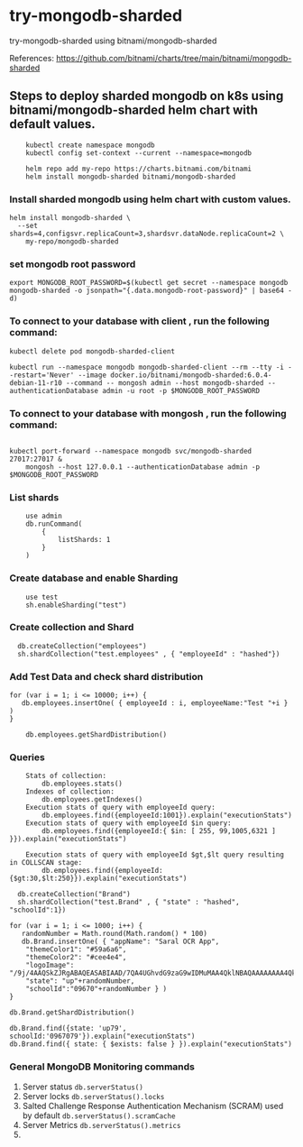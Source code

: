 # try-mongodb-sharded
try-mongodb-sharded using bitnami/mongodb-sharded

References: https://github.com/bitnami/charts/tree/main/bitnami/mongodb-sharded

## Steps to deploy sharded mongodb on k8s using bitnami/mongodb-sharded helm chart with default values.

```
    kubectl create namespace mongodb
    kubectl config set-context --current --namespace=mongodb
```

```
    helm repo add my-repo https://charts.bitnami.com/bitnami
    helm install mongodb-sharded bitnami/mongodb-sharded
```

### Install sharded mongodb using helm chart with custom values.

```
helm install mongodb-sharded \
  --set shards=4,configsvr.replicaCount=3,shardsvr.dataNode.replicaCount=2 \
    my-repo/mongodb-sharded
```

### set mongodb root password
```
export MONGODB_ROOT_PASSWORD=$(kubectl get secret --namespace mongodb mongodb-sharded -o jsonpath="{.data.mongodb-root-password}" | base64 -d)
```

### To connect to your database with client , run the following command:

```
kubectl delete pod mongodb-sharded-client

kubectl run --namespace mongodb mongodb-sharded-client --rm --tty -i --restart='Never' --image docker.io/bitnami/mongodb-sharded:6.0.4-debian-11-r10 --command -- mongosh admin --host mongodb-sharded --authenticationDatabase admin -u root -p $MONGODB_ROOT_PASSWORD
```

### To connect to your database with mongosh , run the following command:

```

kubectl port-forward --namespace mongodb svc/mongodb-sharded  27017:27017 &
    mongosh --host 127.0.0.1 --authenticationDatabase admin -p $MONGODB_ROOT_PASSWORD
```

### List shards

```
    use admin
    db.runCommand(
        {
            listShards: 1
        }
    )
```

### 


### Create database and enable Sharding
```
    use test
    sh.enableSharding("test")
```

### Create collection and Shard
```
  db.createCollection("employees")
  sh.shardCollection("test.employees" , { "employeeId" : "hashed"})
```

### Add Test Data and check shard distribution

```
for (var i = 1; i <= 10000; i++) {
   db.employees.insertOne( { employeeId : i, employeeName:"Test "+i } )
}
```

```
    db.employees.getShardDistribution()
```

### Queries
```
    Stats of collection: 
        db.employees.stats()
    Indexes of collection: 
        db.employees.getIndexes()
    Execution stats of query with employeeId query: 
        db.employees.find({employeeId:1001}).explain("executionStats")
    Execution stats of query with employeeId $in query: 
        db.employees.find({employeeId:{ $in: [ 255, 99,1005,6321 ] }}).explain("executionStats")

    Execution stats of query with employeeId $gt,$lt query resulting in COLLSCAN stage:
        db.employees.find({employeeId:{$gt:30,$lt:250}}).explain("executionStats")
```

```
  db.createCollection("Brand")
  sh.shardCollection("test.Brand" , { "state" : "hashed", "schoolId":1})

for (var i = 1; i <= 1000; i++) {
   randomNumber = Math.round(Math.random() * 100)
   db.Brand.insertOne( { "appName": "Saral OCR App",
    "themeColor1": "#59a6a6",
    "themeColor2": "#cee4e4",
    "logoImage": "/9j/4AAQSkZJRgABAQEASABIAAD/7QA4UGhvdG9zaG9wIDMuMAA4QklNBAQAAAAAAAA4QklNBCUAAAAAABDUHYzZjwCyBOmACZjs+EJ+/+ICNElDQ19QUk9GSUxFAAEBAAACJGFwcGwEAAAAbW50clJHQiBYWVogB",
    "state": "up"+randomNumber,
    "schoolId":"09670"+randomNumber } )
}

db.Brand.getShardDistribution()

db.Brand.find({state: 'up79', schoolId:'0967079'}).explain("executionStats")
db.Brand.find({ state: { $exists: false } }).explain("executionStats")
```


### General MongoDB Monitoring commands
1.  Server status `db.serverStatus()`
2.  Server locks `db.serverStatus().locks`
3.  Salted Challenge Response Authentication Mechanism (SCRAM) used by default 
    `db.serverStatus().scramCache`
4.  Server Metrics `db.serverStatus().metrics`
5.  